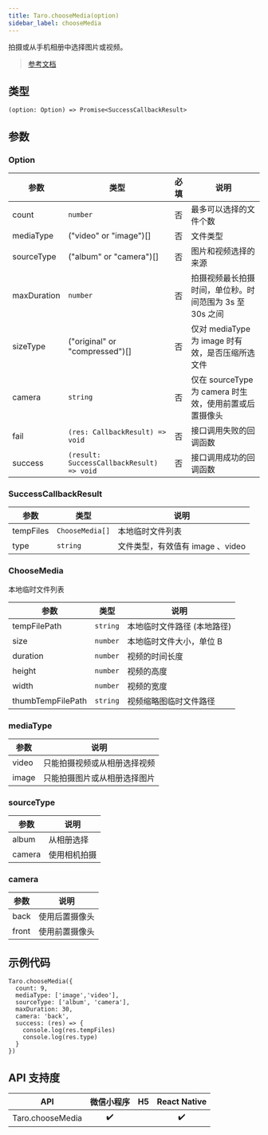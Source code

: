 ```yaml
---
title: Taro.chooseMedia(option)
sidebar_label: chooseMedia
---
```


拍摄或从手机相册中选择图片或视频。

> [参考文档](https://developers.weixin.qq.com/miniprogram/dev/api/media/video/wx.chooseMedia.html)

## 类型

```tsx
(option: Option) => Promise<SuccessCallbackResult>
```

## 参数

### Option

| 参数 | 类型 | 必填 | 说明 |
| --- | --- | :---: | --- |
| count | `number` | 否 | 最多可以选择的文件个数 |
| mediaType | ("video" or "image")[] | 否 | 文件类型 |
| sourceType | ("album" or "camera")[] | 否 | 图片和视频选择的来源 |
| maxDuration | `number` | 否 | 拍摄视频最长拍摄时间，单位秒。时间范围为 3s 至 30s 之间 |
| sizeType | ("original" or "compressed")[] | 否 | 仅对 mediaType 为 image 时有效，是否压缩所选文件 |
| camera | `string` | 否 | 仅在 sourceType 为 camera 时生效，使用前置或后置摄像头 |
| fail | `(res: CallbackResult) => void` | 否 | 接口调用失败的回调函数 |
| success | `(result: SuccessCallbackResult) => void` | 否 | 接口调用成功的回调函数 |

### SuccessCallbackResult

| 参数 | 类型 | 说明 |
| --- | --- | --- |
| tempFiles | `ChooseMedia[]` | 本地临时文件列表 |
| type | `string` | 文件类型，有效值有 image 、video |

### ChooseMedia

本地临时文件列表

| 参数 | 类型 | 说明 |
| --- | --- | --- |
| tempFilePath | `string` | 本地临时文件路径 (本地路径) |
| size | `number` | 本地临时文件大小，单位 B |
| duration | `number` | 视频的时间长度 |
| height | `number` | 视频的高度 |
| width | `number` | 视频的宽度 |
| thumbTempFilePath | `string` | 视频缩略图临时文件路径 |

### mediaType

| 参数 | 说明 |
| --- | --- |
| video | 只能拍摄视频或从相册选择视频 |
| image | 只能拍摄图片或从相册选择图片 |

### sourceType

| 参数 | 说明 |
| --- | --- |
| album | 从相册选择 |
| camera | 使用相机拍摄 |

### camera

| 参数 | 说明 |
| --- | --- |
| back | 使用后置摄像头 |
| front | 使用前置摄像头 |

## 示例代码

```tsx
Taro.chooseMedia({
  count: 9,
  mediaType: ['image','video'],
  sourceType: ['album', 'camera'],
  maxDuration: 30,
  camera: 'back',
  success: (res) => {
    console.log(res.tempFiles)
    console.log(res.type)
  }
})
```

## API 支持度

| API | 微信小程序 | H5 | React Native |
| :---: | :---: | :---: | :---: |
| Taro.chooseMedia | ✔️ |  | ✔️ |

